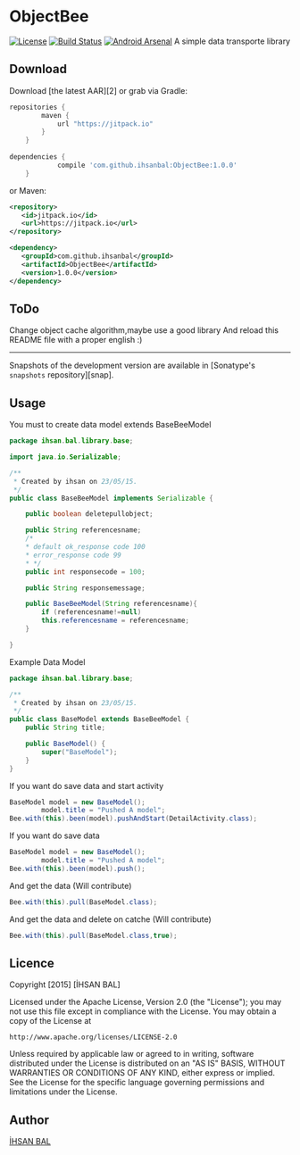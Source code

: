 ObjectBee
=======
[![License](http://img.shields.io/badge/License-Apache%202-brightgreen.svg?style=flat)](https://github.com/ihsanbal/ObjectBee/blob/master/LICENSE)
[![Build Status](https://travis-ci.org/ihsanbal/ObjectBee.svg?branch=master)](https://travis-ci.org/ihsanbal/ObjectBee)
[![Android Arsenal](https://img.shields.io/badge/Android%20Arsenal-ObjectBee-green.svg?style=flat)](http://android-arsenal.com/details/1/2041)
A simple data transporte library

Download
--------

Download [the latest AAR][2] or grab via Gradle:
```groovy
repositories {
	    maven {
	        url "https://jitpack.io"
	    }
	}
	
dependencies {
	        compile 'com.github.ihsanbal:ObjectBee:1.0.0'
	}
```
or Maven:
```xml
<repository>
   <id>jitpack.io</id>
   <url>https://jitpack.io</url>
</repository>

<dependency>
   <groupId>com.github.ihsanbal</groupId>
   <artifactId>ObjectBee</artifactId>
   <version>1.0.0</version>
</dependency>
```
ToDo
--------
Change object cache algorithm,maybe use a good library
And reload this README file with a proper english :)

--------
Snapshots of the development version are available in [Sonatype's `snapshots` repository][snap].



Usage
--------
You must to create data model extends BaseBeeModel
```java
package ihsan.bal.library.base;

import java.io.Serializable;

/**
 * Created by ihsan on 23/05/15.
 */
public class BaseBeeModel implements Serializable {

    public boolean deletepullobject;

    public String referencesname;
    /*
    * default ok_response code 100
    * error_response code 99
    * */
    public int responsecode = 100;

    public String responsemessage;

    public BaseBeeModel(String referencesname){
        if (referencesname!=null)
        this.referencesname = referencesname;
    }

}
```
Example Data Model
```java
package ihsan.bal.library.base;

/**
 * Created by ihsan on 23/05/15.
 */
public class BaseModel extends BaseBeeModel {
    public String title;

    public BaseModel() {
        super("BaseModel");
    }
}
```

If you want do save data and start activity
```java
BaseModel model = new BaseModel();
        model.title = "Pushed A model";
Bee.with(this).been(model).pushAndStart(DetailActivity.class);
```

If you want do save data
```java
BaseModel model = new BaseModel();
        model.title = "Pushed A model";
Bee.with(this).been(model).push();
```
And get the data (Will contribute)
```java
Bee.with(this).pull(BaseModel.class);
```
And get the data and delete on catche (Will contribute)
```java
Bee.with(this).pull(BaseModel.class,true);
```


Licence
--------------
Copyright [2015] [İHSAN BAL]

Licensed under the Apache License, Version 2.0 (the "License");
you may not use this file except in compliance with the License.
You may obtain a copy of the License at

    http://www.apache.org/licenses/LICENSE-2.0

Unless required by applicable law or agreed to in writing, software
distributed under the License is distributed on an "AS IS" BASIS,
WITHOUT WARRANTIES OR CONDITIONS OF ANY KIND, either express or implied.
See the License for the specific language governing permissions and
limitations under the License.

Author
--------------
[İHSAN BAL](https://github.com/ihsanbal)
